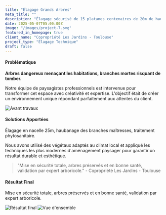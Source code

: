 ```yaml
---
title: "Élagage Grands Arbres"
meta_title: ""
description: "Élagage sécurisé de 15 platanes centenaires de 20m de hauteur."
date: 2025-05-07T05:00:00Z
image: "/images/project-7.svg"
featured_in_homepage: true
client_name: "Copropriété Les Jardins - Toulouse"
project_type: "Élagage Technique"
draft: false
---
```


#### Problématique

**Arbres dangereux menaçant les habitations, branches mortes risquant de tomber.**

Notre équipe de paysagistes professionnels est intervenue pour transformer cet espace avec créativité et expertise. L'objectif était de créer un environnement unique répondant parfaitement aux attentes du client.

![Avant travaux](/images/gallery-1.svg)

#### Solutions Apportées

Élagage en nacelle 25m, haubanage des branches maîtresses, traitement phytosanitaire.

Nous avons utilisé des végétaux adaptés au climat local et appliqué les techniques les plus modernes d'aménagement paysager pour garantir un résultat durable et esthétique.

> "Mise en sécurité totale, arbres préservés et en bonne santé, validation par expert arboricole." - Copropriété Les Jardins - Toulouse

#### Résultat Final

Mise en sécurité totale, arbres préservés et en bonne santé, validation par expert arboricole.

![Résultat final](/images/gallery-2.svg)
![Vue d'ensemble](/images/gallery-3.svg)
